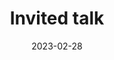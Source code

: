 ---
collection: talks
date: 2023-02-28
title: "Invited talk"
venue: "Statistics Seminar, University of Edinburgh"
location: "Edinburgh, UK"
# paperurl: 
# slidesurl: 'http://sarapv.github.io/files/slides/mcm2025.pdf'
# videourl:
# abstract: 
---